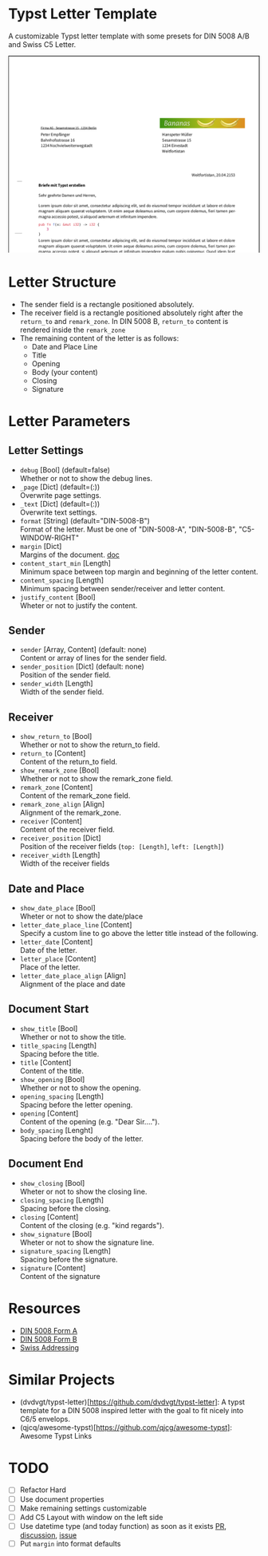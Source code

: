 # Typst Letter Template

A customizable Typst letter template with some presets for DIN 5008 A/B and
Swiss C5 Letter.

![preview](./preview.png)

# Letter Structure

 - The sender field is a rectangle positioned absolutely.
 - The receiver field is a rectangle positioned absolutely right after the
   `return_to` and `remark_zone`. In DIN 5008 B, `return_to` content is rendered
   inside the `remark_zone`
 - The remaining content of the letter is as follows:
   - Date and Place Line
   - Title
   - Opening
   - Body (your content)
   - Closing
   - Signature
 
# Letter Parameters

## Letter Settings

 - `debug` [Bool] (default=false)  
   Whether or not to show the debug lines.
 - `_page` [Dict] (default=(:))  
   Overwrite page settings.
 - `_text` [Dict] (default=(:))  
   Overwrite text settings.
 - `format` [String] (default="DIN-5008-B")  
   Format of the letter. Must be one of "DIN-5008-A", "DIN-5008-B", "C5-WINDOW-RIGHT"
 - `margin` [Dict]  
   Margins of the document. [doc](https://typst.app/docs/reference/layout/page/#parameters--margin)
 - `content_start_min` [Length]  
   Minimum space between top margin and beginning of the letter content.
 - `content_spacing` [Length]  
   Minimum spacing between sender/receiver and letter content.
 - `justify_content` [Bool]  
   Wheter or not to justify the content.
   
## Sender

 - `sender` [Array, Content] (default: none)  
   Content or array of lines for the sender field. 
 - `sender_position` [Dict] (default: none)  
   Position of the sender field.
 - `sender_width` [Length]  
   Width of the sender field.

## Receiver

 - `show_return_to` [Bool]  
   Whether or not to show the return_to field.
 - `return_to` [Content]  
   Content of the return_to field.
 - `show_remark_zone` [Bool]  
   Whether or not to show the remark_zone field.
 - `remark_zone` [Content]  
   Content of the remark_zone field.
 - `remark_zone_align` [Align]  
   Alignment of the remark_zone.
 - `receiver` [Content]  
   Content of the receiver field.
 - `receiver_position` [Dict]  
   Position of the receiver fields (`top: [Length]`, `left: [Length]`) 
 - `receiver_width` [Length]  
   Width of the receiver fields

## Date and Place

 - `show_date_place` [Bool]  
   Wheter or not to show the date/place
 - `letter_date_place_line` [Content]  
   Specify a custom line to go above the letter title instead of the following.
 - `letter_date` [Content]  
   Date of the letter.
 - `letter_place` [Content]  
   Place of the letter.
 - `letter_date_place_align` [Align]  
   Alignment of the place and date
   
## Document Start

 - `show_title` [Bool]  
   Whether or not to show the title.
 - `title_spacing` [Length]  
   Spacing before the title.
 - `title` [Content]  
   Content of the title.
 - `show_opening` [Bool]  
   Whether or not to show the opening.
 - `opening_spacing` [Length]  
   Spacing before the letter opening.
 - `opening` [Content]  
   Content of the opening (e.g. "Dear Sir....").
 - `body_spacing` [Lenght]  
   Spacing before the body of the letter.
   
## Document End
 - `show_closing` [Bool]  
   Wheter or not to show the closing line.
 - `closing_spacing` [Length]  
   Spacing before the closing.
 - `closing` [Content]  
   Content of the closing (e.g. "kind regards").
 - `show_signature` [Bool]  
   Wheter or not to show the signature line.
 - `signature_spacing` [Length]  
   Spacing before the signature.
 - `signature` [Content]  
   Content of the signature

# Resources

 - [DIN 5008 Form A](https://de.wikipedia.org/wiki/DIN_5008#/media/Datei:DIN_5008,_Form_A.svg)
 - [DIN 5008 Form B](https://de.wikipedia.org/wiki/DIN_5008#/media/Datei:DIN_5008_Form_B.svg)
 - [Swiss
   Addressing](https://www.post.ch/-/media/portal-opp/pm/dokumente/briefe-spezifikation-gestaltung.pdf?sc_lang=de&hash=BB181E74C5D3A0D1D49A954793EA670A)

# Similar Projects

 - (dvdvgt/typst-letter)[https://github.com/dvdvgt/typst-letter]: A typst
   template for a DIN 5008 inspired letter with the goal to fit nicely into C6/5
   envelops.
 - (qjcq/awesome-typst)[https://github.com/qjcg/awesome-typst]: Awesome Typst
   Links 


# TODO
 - [ ] Refactor Hard
 - [ ] Use document properties
 - [ ] Make remaining settings customizable
 - [ ] Add C5 Layout with window on the left side
 - [ ] Use datetime type (and today function) as soon as it exists
   [PR](https://github.com/typst/typst/pull/435),
   [discussion](https://github.com/typst/typst/issues/303),
   [issue](https://github.com/typst/typst/issues/204)
 - [ ] Put `margin` into format defaults